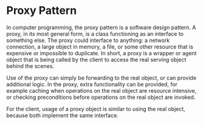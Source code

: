# Proxy Pattern


In computer programming, the proxy pattern is a software design pattern.
A proxy, in its most general form, is a class functioning as an interface to something else. 
The proxy could interface to anything: a network connection, a large object in memory,
a file, or some other resource that is expensive or impossible to duplicate. In short, 
a proxy is a wrapper or agent object that is being called by the client to access the real 
serving object behind the scenes. 

Use of the proxy can simply be forwarding to the real object, or can provide 
additional logic. In the proxy, extra functionality can be provided, 
for example caching when operations on the real object are resource intensive,
or checking preconditions before operations on the real object are invoked. 

For the client, usage of a proxy object is similar to using the real object, 
because both implement the same interface.

